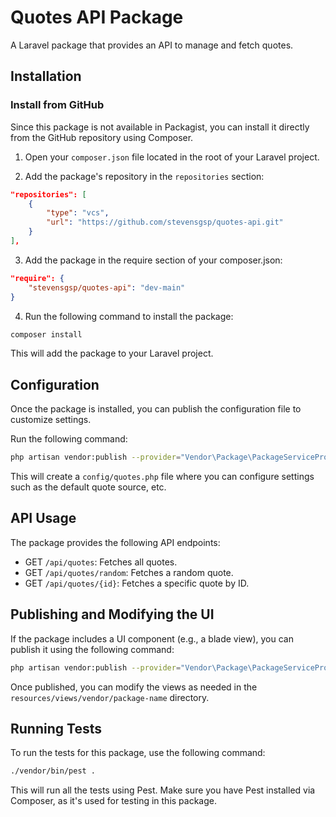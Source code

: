 
# Quotes API Package

A Laravel package that provides an API to manage and fetch quotes.

## Installation

### Install from GitHub

Since this package is not available in Packagist, you can install it directly from the GitHub repository using Composer.

1. Open your `composer.json` file located in the root of your Laravel project.

2. Add the package's repository in the `repositories` section:

```json
"repositories": [
    {
        "type": "vcs",
        "url": "https://github.com/stevensgsp/quotes-api.git"
    }
],
```

3. Add the package in the require section of your composer.json:

```json
"require": {
    "stevensgsp/quotes-api": "dev-main"
}
```

4. Run the following command to install the package:
```bash
composer install
```

This will add the package to your Laravel project.

## Configuration

Once the package is installed, you can publish the configuration file to customize settings.

Run the following command:

```bash
php artisan vendor:publish --provider="Vendor\Package\PackageServiceProvider" --tag="config"
```

This will create a `config/quotes.php` file where you can configure settings such as the default quote source, etc.

## API Usage

The package provides the following API endpoints:

- GET `/api/quotes`: Fetches all quotes.
- GET `/api/quotes/random`: Fetches a random quote.
- GET `/api/quotes/{id}`: Fetches a specific quote by ID.

## Publishing and Modifying the UI

If the package includes a UI component (e.g., a blade view), you can publish it using the following command:

```bash
php artisan vendor:publish --provider="Vendor\Package\PackageServiceProvider" --tag="views"
```

Once published, you can modify the views as needed in the `resources/views/vendor/package-name` directory.

## Running Tests

To run the tests for this package, use the following command:

```bash
./vendor/bin/pest .
```

This will run all the tests using Pest. Make sure you have Pest installed via Composer, as it's used for testing in this package.